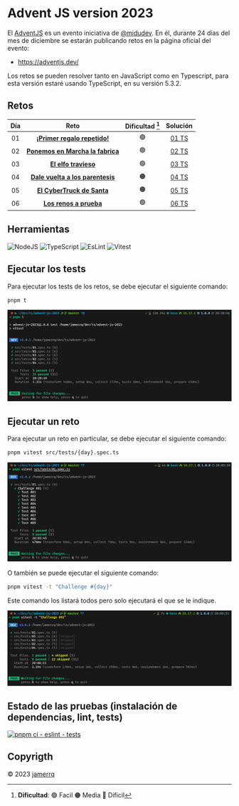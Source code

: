 # Advent JS version 2023

El [AdventJS](https://adventjs.dev/) es un evento iniciativa de
[@midudev](https://midu.dev/). En él, durante 24 días del mes de diciembre se
estarán publicando retos en la página oficial del evento:

- https://adventjs.dev/

Los retos se pueden resolver tanto en JavaScript como en Typescript, para esta
versión estaré usando TypeScript, en su versión 5.3.2.

## Retos

| Día |                                     Reto                                      | Dificultad [^1]  |                                Solución                                 |
| :-: | :---------------------------------------------------------------------------: | :--------: | :---------------------------------------------------------------------: |
| 01  |   [**¡Primer regalo repetido!**](https://adventjs.dev/es/challenges/2023/1)   |     🟢     | [01 TS](./src/challenges/01.ts) |
| 02  | [**Ponemos en Marcha la fabrica**](https://adventjs.dev/es/challenges/2023/2) |     🟢     | [02 TS](./src/challenges/02.ts) |
| 03  |       [**El elfo travieso**](https://adventjs.dev/es/challenges/2023/3)       |     🟢     | [03 TS](./src/challenges/03.ts) |
| 04  | [**Dale vuelta a los parentesis**](https://adventjs.dev/es/challenges/2023/4) |     🟠     | [04 TS](./src/challenges/04.ts) |
| 05  | [**El CyberTruck de Santa**](https://adventjs.dev/es/challenges/2023/5) |     🟠     | [05 TS](./src/challenges/05.ts) |
| 06  | [**Los renos a prueba**](https://adventjs.dev/es/challenges/2023/6) |     🟢     | [06 TS](./src/challenges/06.ts) |

## Herramientas

![NodeJS](https://img.shields.io/badge/-NodeJS-339933?style=flat-square&logo=node.js&logoColor=white)
![TypeScript](https://img.shields.io/badge/-TypeScript-007ACC?style=flat-square&logo=typescript&logoColor=white)
![EsLint](https://img.shields.io/badge/-EsLint-4B32C3?style=flat-square&logo=eslint&logoColor=white)
![Vitest](https://img.shields.io/badge/-Vitest-ADD467?style=flat-square&logo=vitest&logoColor=white)

## Ejecutar los tests

Para ejecutar los tests de los retos, se debe ejecutar el siguiente comando:

```bash
pnpm t
```
![Alt text](lib/image-2.png)

## Ejecutar un reto

Para ejecutar un reto en particular, se debe ejecutar el siguiente comando:

```bash
pnpm vitest src/tests/{day}.spec.ts
```
![Alt text](lib/image-1.png)

O también se puede ejecutar el siguiente comando:

```bash
pnpm vitest -t "Challenge #{day}"
```
Este comando los listará todos pero solo ejecutará el que se le indique.

![Alt text](lib/image.png)

## Estado de las pruebas (instalación de dependencias, lint, tests)

[![pnpm ci - eslint -
tests](https://github.com/jamerrq/advent-js-2023/actions/workflows/ci-eslint-tests.yml/badge.svg)](https://github.com/jamerrq/advent-js-2023/actions/workflows/ci-eslint-tests.yml)

## Copyrigth

© 2023 [jamerrq](https://github.com/jamerrq)

[^1]: **Dificultad**: 🟢 Facil 🟠 Media 🔴 Dificil

